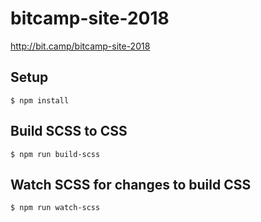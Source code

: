 # bitcamp-site-2018

http://bit.camp/bitcamp-site-2018

## Setup

`$ npm install`

## Build SCSS to CSS

`$ npm run build-scss`

## Watch SCSS for changes to build CSS

`$ npm run watch-scss`
